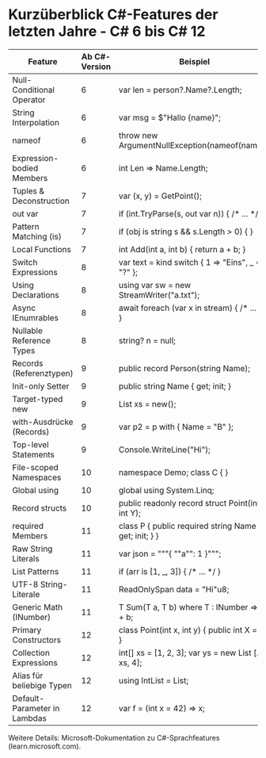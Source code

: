 # Kurzüberblick C#-Features der letzten Jahre - C# 6 bis C# 12   

| Feature | Ab C#-Version | Beispiel |
|---|---|---|
| Null-Conditional Operator | 6 | var len = person?.Name?.Length; |
| String Interpolation | 6 | var msg = $"Hallo {name}"; |
| nameof | 6 | throw new ArgumentNullException(nameof(name)); |
| Expression-bodied Members | 6 | int Len => Name.Length; |
| Tuples & Deconstruction | 7 | var (x, y) = GetPoint(); |
| out var | 7 | if (int.TryParse(s, out var n)) { /* ... */ } |
| Pattern Matching (is) | 7 | if (obj is string s && s.Length > 0) { } |
| Local Functions | 7 | int Add(int a, int b) { return a + b; } |
| Switch Expressions | 8 | var text = kind switch { 1 => "Eins", _ => "?" }; |
| Using Declarations | 8 | using var sw = new StreamWriter("a.txt"); |
| Async IEnumrables | 8 | await foreach (var x in stream) { /* ... */ } |
| Nullable Reference Types | 8 | string? n = null; |
| Records (Referenztypen) | 9 | public record Person(string Name); |
| Init-only Setter | 9 | public string Name { get; init; } |
| Target-typed new | 9 | List<int> xs = new(); |
| with-Ausdrücke (Records) | 9 | var p2 = p with { Name = "B" }; |
| Top-level Statements | 9 | Console.WriteLine("Hi"); |
| File-scoped Namespaces | 10 | namespace Demo; class C { } |
| Global using | 10 | global using System.Linq; |
| Record structs | 10 | public readonly record struct Point(int X, int Y); |
| required Members | 11 | class P { public required string Name { get; init; } } |
| Raw String Literals | 11 | var json = """{ ""a"": 1 }"""; |
| List Patterns | 11 | if (arr is [1, _, 3]) { /* ... */ } |
| UTF-8 String-Literale | 11 | ReadOnlySpan<byte> data = "Hi"u8; |
| Generic Math (INumber<T>) | 11 | T Sum<T>(T a, T b) where T : INumber<T> => a + b; |
| Primary Constructors | 12 | class Point(int x, int y) { public int X = x; } |
| Collection Expressions | 12 | int[] xs = [1, 2, 3]; var ys = new List<int> [.. xs, 4]; |
| Alias für beliebige Typen | 12 | using IntList = List<int>; |
| Default-Parameter in Lambdas | 12 | var f = (int x = 42) => x; |

Weitere Details: Microsoft-Dokumentation zu C#-Sprachfeatures (learn.microsoft.com).